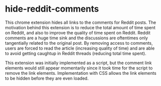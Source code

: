 # hide-reddit-comments

This chrome extension hides all links to the comments for Reddit posts. The motivation behind this extension is to reduce the total amount of time spent on Reddit, and also to improve the quality of time spent on Reddit. Reddit comments are a huge time sink and the discussions are oftentimes only tangentially related to the original post. By removing access to comments, users are forced to read the article (increasing quality of time) and are able to avoid getting caughtup in Reddit threads (reducing total time spent).

This extension was initially implemented as a script, but the comment link elements would still appear momentarily since it took time for the script to remove the link elements. Implementation with CSS allows the link elements to be hidden before they are even loaded.